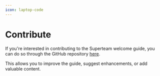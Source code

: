 ```yaml
---
icon: laptop-code
---
```


# Contribute

If you're interested in contributing to the Superteam welcome guide, you can do so through the GitHub repository [here](https://github.com/theonrex/superteamwelcomeguide).&#x20;

This allows you to improve the guide, suggest enhancements, or add valuable content.

